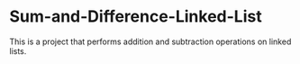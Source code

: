 # Sum-and-Difference-Linked-List
This is a project that performs addition and subtraction operations on linked lists.
